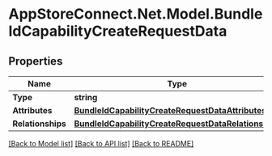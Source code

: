 # AppStoreConnect.Net.Model.BundleIdCapabilityCreateRequestData

## Properties

Name | Type | Description | Notes
------------ | ------------- | ------------- | -------------
**Type** | **string** |  | 
**Attributes** | [**BundleIdCapabilityCreateRequestDataAttributes**](BundleIdCapabilityCreateRequestDataAttributes.md) |  | 
**Relationships** | [**BundleIdCapabilityCreateRequestDataRelationships**](BundleIdCapabilityCreateRequestDataRelationships.md) |  | 

[[Back to Model list]](../README.md#documentation-for-models) [[Back to API list]](../README.md#documentation-for-api-endpoints) [[Back to README]](../README.md)

